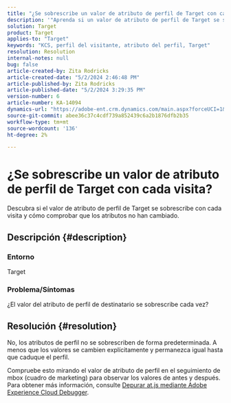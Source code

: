 ```yaml
---
title: "¿Se sobrescribe un valor de atributo de perfil de Target con cada visita?"
description: '"Aprenda si un valor de atributo de perfil de Target se sobrescribe con cada visita".'
solution: Target
product: Target
applies-to: "Target"
keywords: "KCS, perfil del visitante, atributo del perfil, Target"
resolution: Resolution
internal-notes: null
bug: false
article-created-by: Zita Rodricks
article-created-date: "5/2/2024 2:46:48 PM"
article-published-by: Zita Rodricks
article-published-date: "5/2/2024 3:29:35 PM"
version-number: 6
article-number: KA-14094
dynamics-url: "https://adobe-ent.crm.dynamics.com/main.aspx?forceUCI=1&pagetype=entityrecord&etn=knowledgearticle&id=0f45e3c8-9208-ef11-9f8a-6045bd026dc7"
source-git-commit: abee36c37c4cdf739a852439c6a2b1876dfb2b35
workflow-type: tm+mt
source-wordcount: '136'
ht-degree: 2%

---
```


# ¿Se sobrescribe un valor de atributo de perfil de Target con cada visita?


Descubra si el valor de atributo de perfil de Target se sobrescribe con cada visita y cómo comprobar que los atributos no han cambiado.

## Descripción {#description}


### Entorno

Target

### Problema/Síntomas

¿El valor del atributo de perfil de destinatario se sobrescribe cada vez?


## Resolución {#resolution}


No, los atributos de perfil no se sobrescriben de forma predeterminada. A menos que los valores se cambien explícitamente y permanezca igual hasta que caduque el perfil.

Compruebe esto mirando el valor de atributo de perfil en el seguimiento de mbox (cuadro de marketing) para observar los valores de antes y después. Para obtener más información, consulte [Depurar at.js mediante Adobe Experience Cloud Debugger](https://developer.adobe.com/target/implement/client-side/target-debugging-atjs/target-debugging-atjs/).
